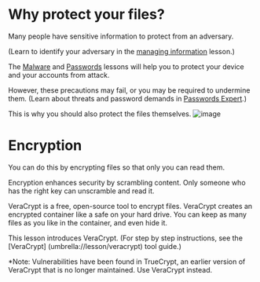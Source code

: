[Title]: # (How to protect sensitive files)
[Order]: # (0)

# Why protect your files? 

Many people have sensitive information to protect from an adversary. 

(Learn to identify your adversary in the [managing information](umbrella://lesson/managing-information) lesson.) 

The [Malware](umbrella://lesson/malware) and [Passwords](umbrella://lesson/passwords/0) lessons will help you to protect your device and your accounts from attack. 

However, these precautions may fail, or you may be required to undermine them. (Learn about threats and password demands in [Passwords Expert](umbrella://lesson/passwords/2).) 

This is why you should also protect the files themselves. 
![image](protecting1.png)

# Encryption 

You can do this by encrypting files so that only you can read them.

Encryption enhances security by scrambling content. Only someone who has the right key can unscramble and read it. 

VeraCrypt is a free, open-source tool to encrypt files. VeraCrypt creates an encrypted container like a safe on your hard drive. You can keep as many files as you like in the container, and even hide it.  

This lesson introduces VeraCrypt. (For step by step instructions, see the [VeraCrypt] (umbrella://lesson/veracrypt) tool guide.)

*Note: Vulnerabilities have been found in TrueCrypt, an earlier version of VeraCrypt that is no longer maintained. Use VeraCrypt instead. 


